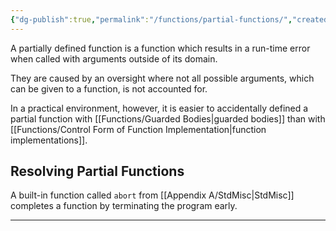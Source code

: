 ```yaml
---
{"dg-publish":true,"permalink":"/functions/partial-functions/","created":"2023-06-20T23:37:36.406+07:00","updated":"2023-07-09T15:37:04.530+07:00"}
---
```



A partially defined function is a function which results in a run-time error when called with arguments outside of its domain.

They are caused by an oversight where not all possible arguments, which can be given to a function, is not accounted for.

In a practical environment, however, it is easier to accidentally defined a partial function with  [[Functions/Guarded Bodies\|guarded bodies]] than with [[Functions/Control Form of Function Implementation\|function implementations]].



## Resolving Partial Functions

A built-in function called `abort` from [[Appendix A/StdMisc\|StdMisc]] completes a function by terminating the program early.

---